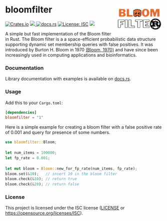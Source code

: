 # bloomfilter <img src="img/logo.png" align="right" width="150" />
[![Crates.io](https://img.shields.io/crates/v/bloomfilter.svg)](https://crates.io/crates/bloomfilter)
<a href="https://github.com/jedisct1/rust-bloom-filter/actions?query=workflow%3A%22Continuous+Integration%22">
    <img src="https://img.shields.io/github/workflow/status/jedisct1/rust-bloom-filter/Continuous%20Integration?style=flat&logo=GitHub%20Actions">
</a>
[![docs.rs](https://docs.rs/bloomfilter/badge.svg)](https://docs.rs/bloomfilter)
[![License: ISC](https://img.shields.io/badge/License-ISC-blue.svg)](https://github.com/jedisct1/rust-bloom-filter/blob/master/LICENSE)
<a href="https://codecov.io/gh/jedisct1/rust-bloom-filter">
    <img src="https://codecov.io/gh/jedisct1/rust-bloom-filter/branch/main/graph/badge.svg">
</a>
 

A simple but fast implementation of the Bloom filter in Rust. The Bloom filter is a a space-efficient probabilistic data structure supporting dynamic set membership queries with false positives. It was introduced by Burton H. Bloom in 1970 [(Bloom, 1970)](https://dl.acm.org/doi/10.1145/362686.362692) and have since been increasingly used in computing applications and bioinformatics.

### Documentation

Library documentation with examples is available on [docs.rs](https://docs.rs/bloomfilter).


### Usage

Add this to your `Cargo.toml`:

```toml
[dependencies]
bloomfilter = "1"
```

Here is a simple example for creating a bloom filter with a false positive rate of 0.001 and query for presence of some numbers.

```rust
use bloomfilter::Bloom;

let num_items = 100000;
let fp_rate = 0.001;

let mut bloom = Bloom::new_for_fp_rate(num_items, fp_rate);
bloom.set(&10);   // insert 10 in the bloom filter
bloom.check(&10); // return true
bloom.check(&20); // return false
```

### License
This project is licensed under the ISC license ([LICENSE](https://github.com/jedisct1/rust-bloom-filter/blob/master/LICENSE) or https://opensource.org/licenses/ISC).
